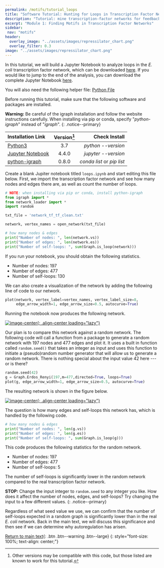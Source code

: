 ```yaml
---
permalink: /motifs/tutorial_loops
title: "Software Tutorial: Hunting for Loops in Transcription Factor Networks"
description: "Tutorial: mine transcription-factor networks for feedback loops using Python: detect cycles, classify motif types, and visualize gene circuits."
excerpt: "Module 1: Finding Motifs in Transcription Factor Networks"
sidebar:
 nav: "motifs"
header:
  overlay_image: "../assets/images/repressilator_chart.png"
  overlay_filter: 0.3
image: "../assets/images/repressilator_chart.png"
---
```


In this tutorial, we will build a Jupyter Notebook to analyze loops in the *E. coli* transcription factor network, which can be downloaded <a href="../downloads/network_tf_tf_clean.txt" download="network_tf_tf_clean.txt">here</a>. If you would like to jump to the end of the analysis, you can download the complete Jupyter Notebook <a href="../downloads/Network_Demo.ipynb" download="Network_Demo.ipynb">here</a>.

You will also need the following helper file:
<a href="../downloads/network_loader.py" download="network_loader.py">Python File</a>

Before running this tutorial, make sure that the following software and packages are installed.

**Warning:** Be careful of the igraph installation and follow the website instructions carefully. When installing via pip or conda, specify "*python-igraph*" instead of "*igraph*".
{: .notice--primary}

| Installation Link | Version[^version] | Check Install |
|:------|:-----:|------:|
| [Python3](https://www.python.org/downloads/)  |3.7 |*python --version* |
| [Jupyter Notebook](https://jupyter.org/index.html) | 4.4.0 | *jupyter --version* |
| [python-igraph](https://igraph.org/python/doc/tutorial/install.html) | 0.8.0 | *conda list* or *pip list* |

[^version]: Other versions may be compatible with this code, but those listed are known to work for this tutorial.

Create a blank Jupiter notebook titled `loops.ipynb` and start editing this file below. First, we import the transcription factor network and see how many nodes and edges there are, as well as count the number of loops.

~~~ python
# NOTE: when installing via pip or conda, install python-igraph
from igraph import *
from network_loader import *
import random

txt_file = 'network_tf_tf_clean.txt'

network, vertex_names = open_network(txt_file)

# how many nodes & edges
print("Number of nodes: ", len(network.vs))
print("Number of edges: ", len(network.es))
print("Number of self-loops: ", sum(Graph.is_loop(network)))
~~~

If you run your notebook, you should obtain the following statistics.

* Number of nodes:  197
* Number of edges:  477
* Number of self-loops:  130

We can also create a visualization of the network by adding the following line of code to our network.

~~~ python
plot(network, vertex_label=vertex_names, vertex_label_size=8,
     edge_arrow_width=1, edge_arrow_size=0.5, autocurve=True)
~~~

Running the notebook now produces the following network.

[![image-center](../assets/images/600px/motifs_finding_ecoli_2.png){: .align-center loading="lazy"}](../assets/images/motifs_finding_ecoli_2.png)

Our plan is to compare this network against a random network. The following code will call a function from a package to generate a random network with 197 nodes and 477 edges and plot it. It uses a built in function called `random.seed()` that takes an integer as input and uses this function to initiate a (pseudo)random number generator that will allow us to generate a random network.  There is nothing special about the input value 42 here --- or is there?

~~~ python
random.seed(42)
g = Graph.Erdos_Renyi(197,m=477,directed=True, loops=True)
plot(g, edge_arrow_width=1, edge_arrow_size=0.5, autocurve=True)
~~~

The resulting network is shown in the figure below.

[![image-center](../assets/images/600px/motifs_finding_random.png){: .align-center loading="lazy"}](../assets/images/motifs_finding_random.png)

The question is how many edges and self-loops this network has, which is handled by the following code.

~~~ python
# how many nodes & edges
print("Number of nodes: ", len(g.vs))
print("Number of edges: ", len(g.es))
print("Number of self-loops: ", sum(Graph.is_loop(g)))
~~~

This code produces the following statistics for the random network.

* Number of nodes:  197
* Number of edges:  477
* Number of self-loops:  5

The number of self-loops is significantly lower in the random network compared to the real transcription factor network.

**STOP:** Change the input integer to ``random.seed`` to any integer you like. How does it affect the number of nodes, edges, and self-loops? Try changing the input to a few different values.
{: .notice--primary}

Regardless of what seed value we use, we can confirm that the number of self-loops expected in a random graph is significantly lower than in the real *E. coli* network. Back in the main text, we will discuss this significance and then see if we can determine why autoregulation has arisen.

[Return to main text](autoregulation#the-negative-autoregulation-motif){: .btn .btn--warning .btn--large}
{: style="font-size: 100%; text-align: center;"}
